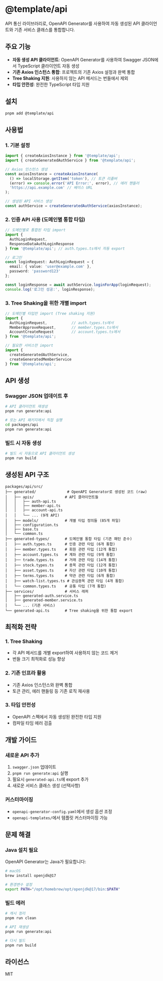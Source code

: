 # @template/api

API 통신 라이브러리로, OpenAPI Generator를 사용하여 자동 생성된 API 클라이언트와 기존 서비스 클래스를 통합합니다.

## 주요 기능

- **자동 생성 API 클라이언트**: OpenAPI Generator를 사용하여 Swagger JSON에서 TypeScript 클라이언트 자동 생성
- **기존 Axios 인스턴스 통합**: 프로젝트의 기존 Axios 설정과 완벽 통합
- **Tree Shaking 지원**: 사용하지 않는 API 메서드는 번들에서 제외
- **타입 안전성**: 완전한 TypeScript 타입 지원

## 설치

```bash
pnpm add @template/api
```

## 사용법

### 1. 기본 설정

```typescript
import { createAxiosInstance } from '@template/api';
import { createGeneratedAuthService } from '@template/api';

// Axios 인스턴스 생성
const axiosInstance = createAxiosInstance(
  () => localStorage.getItem('token'), // 토큰 리졸버
  (error) => console.error('API Error:', error), // 에러 핸들러
  'https://api.example.com' // 베이스 URL
);

// 생성된 API 서비스 생성
const authService = createGeneratedAuthService(axiosInstance);
```

### 2. 인증 API 사용 (도메인별 통합 타입)

```typescript
// 도메인별로 통합된 타입 import
import { 
  AuthLoginRequest,
  ResponseDataAuthLoginResponse 
} from '@template/api'; // auth.types.ts에서 자동 export

// 로그인
const loginRequest: AuthLoginRequest = {
  email: { value: 'user@example.com' },
  password: 'password123'
};

const loginResponse = await authService.loginForApp(loginRequest);
console.log('로그인 성공:', loginResponse);
```

### 3. Tree Shaking을 위한 개별 import

```typescript
// 도메인별 타입만 import (Tree shaking 지원)
import { 
  AuthLoginRequest,           // auth.types.ts에서
  MemberApproveRequest,       // member.types.ts에서
  AccountCreateRequest        // account.types.ts에서
} from '@template/api';

// 필요한 서비스만 import
import { 
  createGeneratedAuthService,
  createGeneratedMemberService 
} from '@template/api';
```

## API 생성

### Swagger JSON 업데이트 후

```bash
# API 클라이언트 재생성
pnpm run generate:api

# 또는 API 패키지에서 직접 실행
cd packages/api
pnpm run generate:api
```

### 빌드 시 자동 생성

```bash
# 빌드 시 자동으로 API 클라이언트 생성
pnpm run build
```

## 생성된 API 구조

```
packages/api/src/
├── generated/              # OpenAPI Generator로 생성된 코드 (raw)
│   ├── apis/              # API 클라이언트들
│   │   ├── auth-api.ts
│   │   ├── member-api.ts
│   │   ├── account-api.ts
│   │   └── ... (9개 API)
│   ├── models/            # 개별 타입 정의들 (85개 파일)
│   ├── configuration.ts
│   ├── base.ts
│   └── common.ts
├── generated-types/       # 도메인별 통합 타입 (기존 패턴 준수)
│   ├── auth.types.ts      # 인증 관련 타입 (6개 통합)
│   ├── member.types.ts    # 회원 관련 타입 (12개 통합)
│   ├── account.types.ts   # 계좌 관련 타입 (9개 통합)
│   ├── trade.types.ts     # 거래 관련 타입 (14개 통합)
│   ├── stock.types.ts     # 종목 관련 타입 (12개 통합)
│   ├── asset.types.ts     # 자산 관련 타입 (10개 통합)
│   ├── terms.types.ts     # 약관 관련 타입 (6개 통합)
│   ├── watch-list.types.ts # 관심종목 관련 타입 (4개 통합)
│   └── common.types.ts    # 공통 타입 (7개 통합)
├── services/              # 서비스 래퍼
│   ├── generated-auth.service.ts
│   ├── generated-member.service.ts
│   └── ... (기존 서비스)
└── generated-api.ts       # Tree shaking을 위한 통합 export
```

## 최적화 전략

### 1. Tree Shaking

- 각 API 메서드를 개별 export하여 사용하지 않는 코드 제거
- 번들 크기 최적화로 성능 향상

### 2. 기존 인프라 활용

- 기존 Axios 인스턴스와 완벽 통합
- 토큰 관리, 에러 핸들링 등 기존 로직 재사용

### 3. 타입 안전성

- OpenAPI 스펙에서 자동 생성된 완전한 타입 지원
- 컴파일 타임 에러 검출

## 개발 가이드

### 새로운 API 추가

1. `swagger.json` 업데이트
2. `pnpm run generate:api` 실행
3. 필요시 `generated-api.ts`에 export 추가
4. 새로운 서비스 클래스 생성 (선택사항)

### 커스터마이징

- `openapi-generator-config.yaml`에서 생성 옵션 조정
- `openapi-templates/`에서 템플릿 커스터마이징 가능

## 문제 해결

### Java 설치 필요

OpenAPI Generator는 Java가 필요합니다:

```bash
# macOS
brew install openjdk@17

# 환경변수 설정
export PATH="/opt/homebrew/opt/openjdk@17/bin:$PATH"
```

### 빌드 에러

```bash
# 캐시 정리
pnpm run clean

# API 재생성
pnpm run generate:api

# 다시 빌드
pnpm run build
```

## 라이선스

MIT